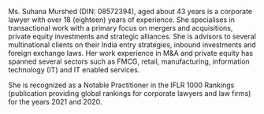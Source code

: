 Ms. Suhana Murshed (DIN: 08572394), aged about 43 years is a corporate lawyer with over 18 (eighteen) years of experience. She specialises in transactional work with a primary focus on mergers and acquisitions, private equity investments and strategic alliances. She is advisors to several multinational clients on their India entry strategies, inbound investments and foreign exchange laws. Her work experience in M&A and private equity has spanned several sectors such as FMCG, retail, manufacturing, information technology (IT) and IT enabled services.

She is recognized as a Notable Practitioner in the IFLR 1000 Rankings (publication providing global rankings for corporate lawyers and law firms) for the years 2021 and 2020.
